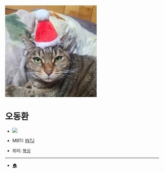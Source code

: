 <img width="300px" height="300px" src="../img/oh.jpg"></img>

# 오동환

- [<img src="https://img.shields.io/badge/github-181717?style=flat-square&logo=로고명&logoColor=white"/>
  ](https://github.com/iamodh)

- MBTI: [INTJ](https://www.16personalities.com/ko/%EC%84%B1%EA%B2%A9%EC%9C%A0%ED%98%95-intj)

- 취미: [복싱](../hobbies/boxing.md)

---

- [🏠](../README.md)
